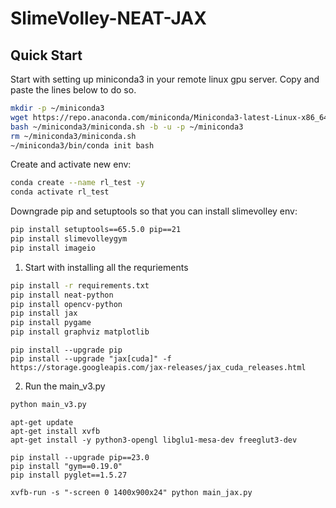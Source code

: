 # SlimeVolley-NEAT-JAX

## Quick Start

Start with setting up miniconda3 in your remote linux gpu server. Copy and paste the lines below to do so. 
```bash
mkdir -p ~/miniconda3
wget https://repo.anaconda.com/miniconda/Miniconda3-latest-Linux-x86_64.sh -O ~/miniconda3/miniconda.sh
bash ~/miniconda3/miniconda.sh -b -u -p ~/miniconda3
rm ~/miniconda3/miniconda.sh
~/miniconda3/bin/conda init bash
```

Create and activate new env:
```bash
conda create --name rl_test -y
conda activate rl_test
```

Downgrade pip and setuptools so that you can install slimevolley env:
```bash
pip install setuptools==65.5.0 pip==21
pip install slimevolleygym
pip install imageio
```

1. Start with installing all the requriements

```bash
pip install -r requirements.txt
pip install neat-python
pip install opencv-python
pip install jax
pip install pygame
pip install graphviz matplotlib
```

```
pip install --upgrade pip
pip install --upgrade "jax[cuda]" -f https://storage.googleapis.com/jax-releases/jax_cuda_releases.html
```

2. Run the main_v3.py

```bash
python main_v3.py 
```
```
apt-get update
apt-get install xvfb
apt-get install -y python3-opengl libglu1-mesa-dev freeglut3-dev
```
```
pip install --upgrade pip==23.0
pip install "gym==0.19.0"
pip install pyglet==1.5.27
```

```
xvfb-run -s "-screen 0 1400x900x24" python main_jax.py
```



